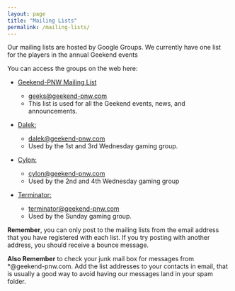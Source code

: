 ```yaml
---
layout: page
title: "Mailing Lists"
permalink: /mailing-lists/
---
```


Our mailing lists are hosted by Google Groups.  We currently have one list for the players in the annual Geekend events

You can access the groups on the web here:

- [Geekend-PNW Mailing List](https://groups.google.com/a/geekend-pnw.com/d/forum/geeks) 
  - [geeks@geekend-pnw.com](mailto:geeks@geekend-pnw.com)
  - This list is used for all the Geekend events, news, and announcements.

- [Dalek:](https://groups.google.com/a/geekend-pnw.com/d/forum/dalek)
  - [dalek@geekend-pnw.com](mailto:dalek@geekend-pnw.com)
  - Used by the 1st and 3rd Wednesday gaming group.

- [Cylon:](https://groups.google.com/a/geekend-pnw.com/d/forum/cylon)
  - [cylon@geekend-pnw.com](mailto:cylon@geekend-pnw.com)
  - Used by the 2nd and 4th Wednesday gaming group

- [Terminator:](https://groups.google.com/a/geekend-pnw.com/d/forum/terminator)
  - [terminator@geekend-pnw.com](mailto:terminator@geekend-pnw.com)
  - Used by the Sunday gaming group.

**Remember**, you can only post to the mailing lists from the email address that you have registered with each list.  If you try posting with another address, you should receive a bounce message.

**Also Remember** to check your junk mail box for messages from *@geekend-pnw.com.  Add the list addresses to your contacts in email, that is usually a good way to avoid having our messages land in your spam folder.


